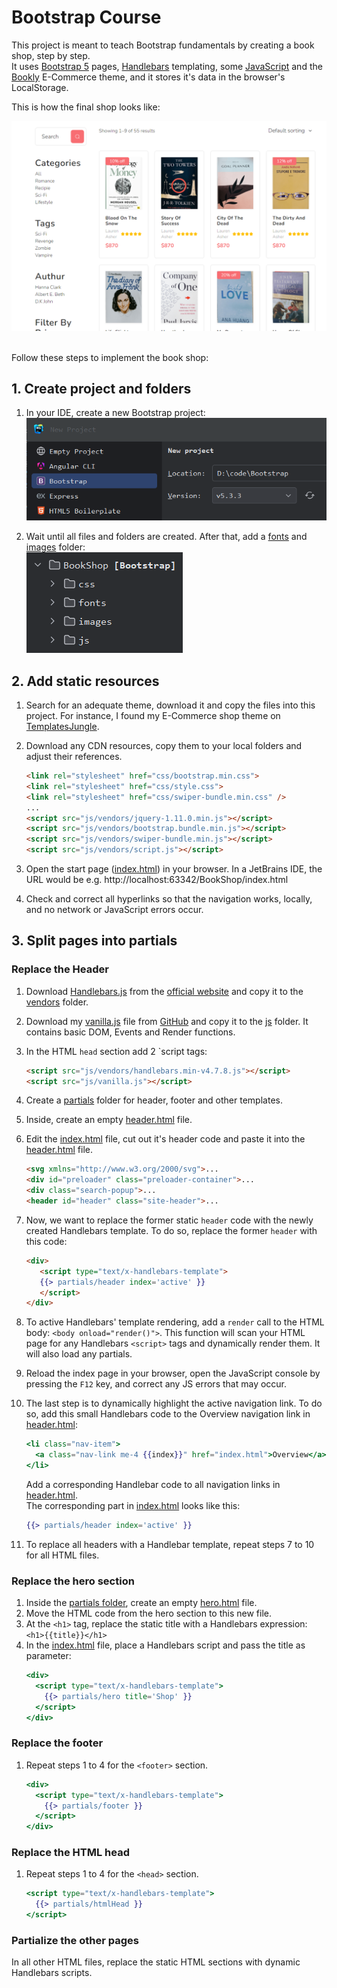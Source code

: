 # Bootstrap Course

This project is meant to teach Bootstrap fundamentals by creating a book shop, step by step. <br/>
It uses [Bootstrap 5](https://getbootstrap.com) pages, [Handlebars](https://handlebarsjs.com/guide/) templating, some [JavaScript](https://www.w3schools.com/js/) and the [Bookly](https://templatesjungle.com/downloads/bookly-bookstore-ecommerce-bootstrap-website-template/) E-Commerce theme, and it stores it's data in the browser's LocalStorage.

This is how the final shop looks like:

![Book Shop Screenshot](images/bookshop.png)<br/>
<br/>

Follow these steps to implement the book shop:
## 1. Create project and folders
1. In your IDE, create a new Bootstrap project:<br/>
   ![Bootstrap](images/new-project.png)
  

1. Wait until all files and folders are created. After that, add a [fonts](fonts) and [images](images) folder:<br/>
   ![folder structure](images/folder-structure.png)

## 2. Add static resources
1. Search for an adequate theme, download it and copy the files into this project. For instance, I found my E-Commerce shop theme on <a href="https://templatesjungle.com/downloads/category/free-bootstrap-templates/" target="_blank">TemplatesJungle</a>.


1. Download any CDN resources, copy them to your local folders and adjust their references.
   ```html
   <link rel="stylesheet" href="css/bootstrap.min.css">
   <link rel="stylesheet" href="css/style.css">
   <link rel="stylesheet" href="css/swiper-bundle.min.css" />
   ...
   <script src="js/vendors/jquery-1.11.0.min.js"></script>
   <script src="js/vendors/bootstrap.bundle.min.js"></script>
   <script src="js/vendors/swiper-bundle.min.js"></script>
   <script src="js/vendors/script.js"></script>
   ```
2. Open the start page ([index.html](index.html)) in your browser. In a JetBrains IDE, the URL would be e.g. http://localhost:63342/BookShop/index.html


1. Check and correct all hyperlinks so that the navigation works, locally, and no network or JavaScript errors occur.

## 3. Split pages into partials
### Replace the Header
1. Download [Handlebars.js](https://handlebarsjs.com/installation/#downloading-handlebars) from the [official website](https://handlebarsjs.com/guide/) and copy it to the [vendors](js/vendors) folder.
  
 
1. Download my [vanilla.js](js/vanilla.js) file from <a href="https://raw.githubusercontent.com/artingo/Bootstrap-BookShop/master/js/vanilla.js" target="_blank">GitHub</a> and copy it to the [js](js) folder. It contains basic DOM, Events and Render functions.
  

1. In the HTML `head` section add 2 `script tags:
   ```html
   <script src="js/vendors/handlebars.min-v4.7.8.js"></script>
   <script src="js/vanilla.js"></script>
   ```
2. Create a [partials](partials) folder for header, footer and other templates.
  

1. Inside, create an empty [header.html](partials/header.html) file.
  

1. Edit the [index.html](index.html) file, cut out it's header code and paste it into the [header.html](partials/header.html) file.
   ```html
   <svg xmlns="http://www.w3.org/2000/svg">...
   <div id="preloader" class="preloader-container">...
   <div class="search-popup">...
   <header id="header" class="site-header">...
   ```
2. Now, we want to replace the former static `header` code with the newly created Handlebars template. To do so, replace the former `header` with this  code: 
   ```html
   <div>
      <script type="text/x-handlebars-template">
      {{> partials/header index='active' }}
      </script>
   </div>
   ```
3. To active Handlebars' template rendering, add a `render` call to the HTML body: `<body onload="render()">`. This function will scan your HTML page for any Handlebars `<script>` tags and dynamically render them. It will also load any partials.
  

1. Reload the index page in your browser, open the JavaScript console by pressing the `F12` key, and correct any JS errors that may occur.
  

1. The last step is to dynamically highlight the active navigation link. To do so, add this small Handlebars code to the Overview navigation link in [header.html](partials/header.html):
    ```handlebars
    <li class="nav-item">
      <a class="nav-link me-4 {{index}}" href="index.html">Overview</a>
    </li>
    ```
    Add a corresponding Handlebar code to all navigation links in [header.html](partials/header.html).<br/>
    The corresponding part in [index.html](index.html) looks like this:
    ```handlebars
    {{> partials/header index='active' }}
    ```
2. To replace all headers with a Handlebar template, repeat steps 7 to 10 for all HTML files.

### Replace the hero section
1. Inside the [partials folder](partials), create an empty [hero.html](partials/hero.html) file.
2. Move the HTML code from the hero section to this new file.
3. At the `<h1>` tag, replace the static title with a Handlebars expression: `<h1>{{title}}</h1>`
4. In the [index.html](index.html) file, place a Handlebars script and pass the title as parameter:
   ```handlebars
   <div>
     <script type="text/x-handlebars-template">
       {{> partials/hero title='Shop' }}
     </script>
   </div>
   ```
### Replace the footer
1. Repeat steps 1 to 4 for the `<footer>` section.
   ```handlebars
   <div>
     <script type="text/x-handlebars-template">
       {{> partials/footer }}
     </script>
   </div>
   ```

### Replace the HTML head
1. Repeat steps 1 to 4 for the `<head>` section.
   ```handlebars
   <script type="text/x-handlebars-template">
     {{> partials/htmlHead }}
   </script>
   ```

### Partialize the other pages
In all other HTML files, replace the    static HTML sections with dynamic Handlebars scripts. 



